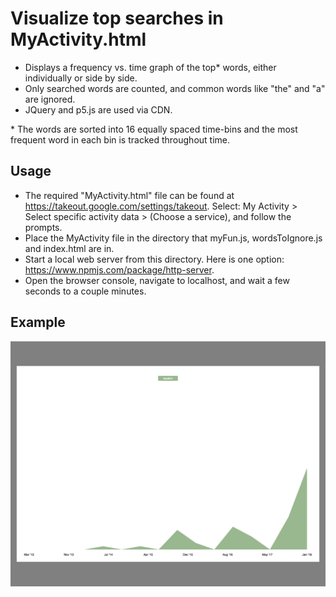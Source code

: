 # Visualize top searches in MyActivity.html
- Displays a frequency vs. time graph of the top&ast; words, either individually or side by side.
- Only searched words are counted, and common words like "the" and "a" are ignored.
- JQuery and p5.js are used via CDN.

&ast; The words are sorted into 16 equally spaced time-bins and the most frequent word in each bin is tracked throughout time.

## Usage
- The required "MyActivity.html" file can be found at https://takeout.google.com/settings/takeout. Select: My Activity > Select specific activity data > (Choose a service), and follow the prompts.
- Place the MyActivity file in the directory that myFun.js, wordsToIgnore.js and index.html are in.
- Start a local web server from this directory. Here is one option: https://www.npmjs.com/package/http-server.
- Open the browser console, navigate to localhost, and wait a few seconds to a couple minutes.

## Example
![](/example.jpg)
